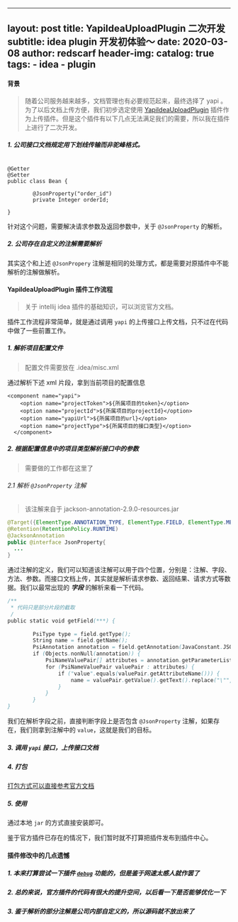 
---
layout: post
title:      YapiIdeaUploadPlugin 二次开发
subtitle:   idea plugin 开发初体验～
date:       2020-03-08
author:     redscarf
header-img:
catalog:    true
tags:
    - idea
    - plugin
---

####  背景

> 随着公司服务越来越多，文档管理也有必要规范起来，最终选择了 yapi 。为了以后文档上传方便，我们初步选定使用 [YapiIdeaUploadPlugin](https://github.com/diwand/YapiIdeaUploadPlugin) 插件作为上传插件。但是这个插件有以下几点无法满足我们的需要，所以我在插件上进行了二次开发。

##### 1. 公司接口文档规定用下划线传输而非驼峰格式。

```shell

@Getter
@Setter
public class Bean {
		
		@JsonProperty("order_id")
		private Integer orderId;

}
```

针对这个问题，需要解决请求参数及返回参数中，关于 `@JsonProperty` 的解析。

##### 2. 公司存在自定义的注解需要解析

其实这个和上述 `@JsonPropery` 注解是相同的处理方式，都是需要对原插件中不能解析的注解做解析。

#### YapiIdeaUploadPlugin 插件工作流程

> 关于 intellij idea 插件的基础知识，可以浏览官方文档。

插件工作流程非常简单，就是通过调用 `yapi` 的上传接口上传文档，只不过在代码中做了一些前置工作。

##### 1. 解析项目配置文件

> 配置文件需要放在  .idea/misc.xml

通过解析下述 xml 片段，拿到当前项目的配置信息

```
<component name="yapi">
    <option name="projectToken">${所属项目的token}</option>
    <option name="projectId">${所属项目的projectId}</option>
    <option name="yapiUrl">${所属项目的url}</option>
    <option name="projectType">${所属项目的接口类型}</option>
  </component>
```

##### 2. 根据配置信息中的项目类型解析接口中的参数

> 需要做的工作都在这里了

###### 2.1 解析 `@JsonProperty` 注解

> 该注解来自于 jackson-annotation-2.9.0-resources.jar 

```java
@Target({ElementType.ANNOTATION_TYPE, ElementType.FIELD, ElementType.METHOD, ElementType.PARAMETER})
@Retention(RetentionPolicy.RUNTIME)
@JacksonAnnotation
public @interface JsonProperty{
  ...
}
```

通过注解的定义，我们可以知道该注解可以用于四个位置，分别是：注解、字段、方法、参数。而接口文档上传，其实就是解析请求参数、返回结果、请求方式等数据。我们以最常出现的 ***字段*** 的解析来看一下代码。

```java
/**
 * 代码只是部分片段的截取
 /
public static void getField(***) {
        
        PsiType type = field.getType();
        String name = field.getName();
        PsiAnnotation annotation = field.getAnnotation(JavaConstant.JSON_PROPERTY);
        if (Objects.nonNull(annotation)) {
            PsiNameValuePair[] attributes = annotation.getParameterList().getAttributes();
            for (PsiNameValuePair valuePair : attributes) {
                if ("value".equals(valuePair.getAttributeName())) {
                    name = valuePair.getValue().getText().replace("\"", "");
                }
            }
        }
}
```

我们在解析字段之前，直接判断字段上是否包含 `@JsonProperty` 注解，如果存在，我们则拿到注解中的 `value`，这就是我们的目标。



##### 3. 调用 `yapi` 接口，上传接口文档

##### 4. 打包

[打包方式可以直接参考官方文档](https://www.jetbrains.org/intellij/sdk/docs/basics/getting_started/deploying_plugin.html)

##### 5. 使用

通过本地 `jar` 的方式直接安装即可。

鉴于官方插件已存在的情况下，我们暂时就不打算把插件发布到插件中心。

#### 插件修改中的几点遗憾

##### 1. 本来打算尝试一下插件 [`debug`](https://www.jetbrains.org/intellij/sdk/docs/basics/ide_development_instance.html) 功能的，但是鉴于网速太感人就作罢了

##### 2. 总的来说，官方插件的代码有很大的提升空间，以后看一下是否能够优化一下

##### 3. 鉴于解析的部分注解是公司内部自定义的，所以源码就不放出来了